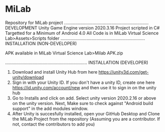 # MiLab
 Repository for MiLab project
....................................................................
DEVELOPMENT
Unity Game Engine version 2020.3.16
Project scripted in C# 
Targetted for a Minimum of Android 4.0
All Code is in MiLab Virtual Science Lab>Assets>Scripts folder
....................................................................
INSTALLATION (NON-DEVELOPER)

APK available in MiLab Virtual Science Lab>Milab APK.zip

..................................................................
INSTALLATION (DEVELOPER)
1. Download and install Unity Hub from here https://unity3d.com/get-unity/download
2. Sign in with your Unity ID. If you don't have a unity ID, create one here https://id.unity.com/account/new and then use it to sign in on the unity hub
3. Go to Installs and click on add. Select unity version 2020.2.16 or above on the unity version. Next, Make sure to check against "Android build support" in the add modules window. 
4. After Unity is succesfully installed, open your GitHub Desktop and Clone the MiLab Project from the repository (Assuming you are a contributor. If not, contact the contributors to add you)


